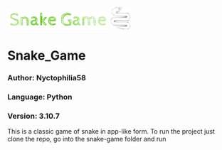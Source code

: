 ![alt text](https://raw.githubusercontent.com/Nyctophilia58/Snake_Game/master/Pictures/Git.png "Snake_Game")
![alt text](https://raw.githubusercontent.com/Nyctophilia58/Snake_Game/master/Pictures/Git2.png "Snake_Game")
# Snake_Game
### Author: Nyctophilia58
### Language: Python
### Version: 3.10.7
This is a classic game of snake in app-like form. To run the project just clone the repo, go into the snake-game folder and run
